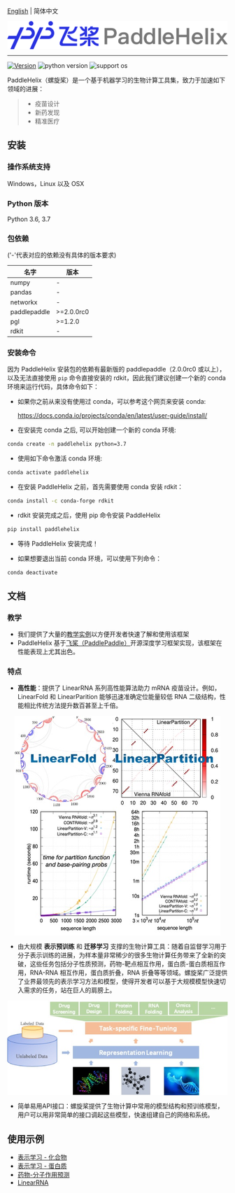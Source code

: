 [English](README.md) | 简体中文

<p align="center">
<img src="./.github/paddlehelix_logo.png" align="middle"
</p>

------
[![Version](https://img.shields.io/github/release/PaddlePaddle/PaddleHelix.svg)](https://github.com/PaddlePaddle/PaddleHelix/releases)
![python version](https://img.shields.io/badge/python-3.6+-orange.svg)
![support os](https://img.shields.io/badge/os-linux%2C%20win%2C%20mac-yellow.svg)

PaddleHelix（螺旋桨）是一个基于机器学习的生物计算工具集，致力于加速如下领域的进展：
> * 疫苗设计
> * 新药发现
> * 精准医疗

## 安装

### 操作系统支持

Windows，Linux 以及 OSX

### Python 版本

Python 3.6, 3.7

### 包依赖

('-'代表对应的依赖没有具体的版本要求)


|  名字 |版本 |
|  ----  | ----  |
| numpy | - |
| pandas | - |
|networkx|-|
|paddlepaddle|\>=2.0.0rc0|
|pgl|\>=1.2.0|
|rdkit|-|


### 安装命令

因为 PaddleHelix 安装包的依赖有最新版的 paddlepaddle（2.0.0rc0 或以上），以及无法直接使用 `pip` 命令直接安装的 rdkit，因此我们建议创建一个新的 conda 环境来运行代码，具体命令如下：

* 如果你之前从来没有使用过 conda，可以参考这个网页来安装 conda:

   https://docs.conda.io/projects/conda/en/latest/user-guide/install/

* 在安装完 conda 之后, 可以开始创建一个新的 conda 环境:

```bash
conda create -n paddlehelix python=3.7
```

* 使用如下命令激活 conda 环境:

```bash
conda activate paddlehelix
```

* 在安装 PaddleHelix 之前，首先需要使用 conda 安装 rdkit：
```bash
conda install -c conda-forge rdkit
```
* rdkit 安装完成之后，使用 pip 命令安装 PaddleHelix
```bash
pip install paddlehelix
```

* 等待 PaddleHelix 安装完成！

* 如果想要退出当前 conda 环境，可以使用下列命令：

```bash
conda deactivate
```

## 文档

### 教学
* 我们提供了大量的[教学实例](./tutorials)以方便开发者快速了解和使用该框架
* PaddleHelix 基于[飞桨（PaddlePaddle）](https://github.com/paddlepaddle/paddle)开源深度学习框架实现，该框架在性能表现上尤其出色。

### 特点

* **高性能**：提供了 LinearRNA 系列高性能算法助力 mRNA 疫苗设计。例如，LinearFold 和 LinearParition 能够迅速准确定位能量较低 RNA 二级结构，性能相比传统方法提升数百甚至上千倍。
<p align="center">
<img src="./.github/LinearRNA.jpg" align="middle"
</p>

* 由大规模 **表示预训练** 和 **迁移学习** 支撑的生物计算工具：随着自监督学习用于分子表示训练的进展，为样本量非常稀少的很多生物计算任务带来了全新的突破，这些任务包括分子性质预测，药物-靶点相互作用，蛋白质-蛋白质相互作用，RNA-RNA 相互作用，蛋白质折叠，RNA 折叠等等领域。螺旋桨广泛提供了业界最领先的表示学习方法和模型，使得开发者可以基于大规模模型快速切入需求的任务，站在巨人的肩膀上。
<p align="center">
<img src="./.github/paddlehelix_features.jpg" align="middle"
</p>

* 简单易用API接口：螺旋桨提供了生物计算中常用的模型结构和预训练模型，用户可以用非常简单的接口调起这些模型，快速组建自己的网络和系统。

## 使用示例
* [表示学习 - 化合物](./apps/pretrained_compound)
* [表示学习 - 蛋白质](./apps/pretrained_protein)
* [药物-分子作用预测](./apps/drug_target_interaction)
* [LinearRNA](./c/pahelix/toolkit/linear_rna)
